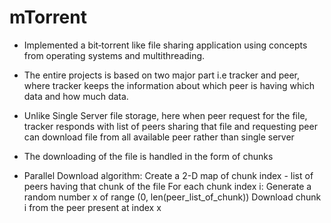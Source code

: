 # mTorrent
 
* Implemented a bit‑torrent like file sharing application using concepts from operating systems and multithreading.
* The entire projects is based on two major part i.e tracker and peer, where tracker keeps the information about which peer is having which data
and how much data.
* Unlike Single Server file storage, here when peer request for the file, tracker responds with list of peers sharing that file and requesting peer can download file from all available peer rather than single server
* The downloading of the file is handled in the form of chunks


* Parallel Download algorithm:
Create a 2-D map of chunk index - list of peers having that chunk of the file
For each chunk index i:
    Generate a random number x of range (0, len(peer_list_of_chunk))
    Download chunk i from the peer present at index x
